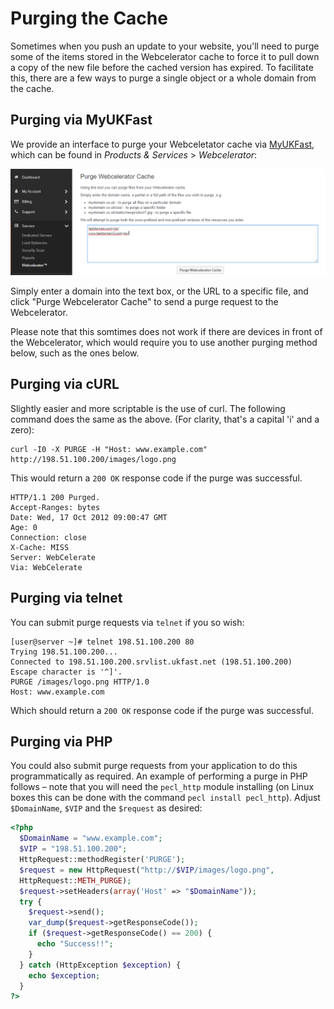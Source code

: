 # Purging the Cache

Sometimes when you push an update to your website, you'll need to purge some of the items stored in the Webcelerator cache to force it to pull down a copy of the new file before the cached version has expired. To facilitate this, there are a few ways to purge a single object or a whole domain from the cache.

## Purging via MyUKFast

We provide an interface to purge your Webceletator cache via [MyUKFast](https://my.ukfast.co.uk), which can be found in *Products & Services* > *Webcelerator*:

![WebCel MyUKFast Purge](images/WebCel-MyUKFast-purge.png)

Simply enter a domain into the text box, or the URL to a specific file, and click "Purge Webcelerator Cache" to send a purge request to the Webcelerator.

Please note that this somtimes does not work if there are devices in front of the Webcelerator, which would require you to use another purging method below, such as the ones below.

## Purging via cURL

Slightly easier and more scriptable is the use of curl. The following command does the same as the above. (For clarity, that's a capital 'i' and a zero):

```
curl -I0 -X PURGE -H "Host: www.example.com" http://198.51.100.200/images/logo.png
```

This would return a `200 OK` response code if the purge was successful.

```
HTTP/1.1 200 Purged.
Accept-Ranges: bytes
Date: Wed, 17 Oct 2012 09:00:47 GMT
Age: 0
Connection: close
X-Cache: MISS
Server: WebCelerate
Via: WebCelerate
```

## Purging via telnet

You can submit purge requests via `telnet` if you so wish:

```
[user@server ~]# telnet 198.51.100.200 80
Trying 198.51.100.200...
Connected to 198.51.100.200.srvlist.ukfast.net (198.51.100.200)
Escape character is '^]'.
PURGE /images/logo.png HTTP/1.0
Host: www.example.com
```

Which should return a `200 OK` response code if the purge was successful.

## Purging via PHP

You could also submit purge requests from your application to do this programmatically as required. An example of performing a purge in PHP follows – note that you will need the `pecl_http` module installing (on Linux boxes this can be done with the command `pecl install pecl_http`). Adjust `$DomainName`, `$VIP` and the `$request` as desired:

```php
<?php
  $DomainName = "www.example.com";
  $VIP = "198.51.100.200";
  HttpRequest::methodRegister('PURGE');
  $request = new HttpRequest("http://$VIP/images/logo.png",
  HttpRequest::METH_PURGE);
  $request->setHeaders(array('Host' => "$DomainName"));
  try {
    $request->send();
    var_dump($request->getResponseCode());
    if ($request->getResponseCode() == 200) {
      echo "Success!!";
    }
  } catch (HttpException $exception) {
    echo $exception;
  }
?>
```
